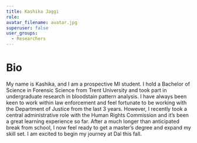 ```yaml
---
title: Kashika Jaggi
role: 
avatar_filename: avatar.jpg
superuser: false
user_groups:
  - Researchers
---
```


# Bio
My name is Kashika, and I am a prospective MI student. I hold a Bachelor of Science in Forensic Science from Trent University and took part in undergraduate research in bloodstain pattern analysis. I have always been keen to work within law enforcement and feel fortunate to be working with the Department of Justice from the last 3 years. However, I recently took a central administrative role with the Human Rights Commission and it’s been a great learning experience so far. After a much longer than anticipated break from school, I now feel ready to get a master’s degree and expand my skill set. I am excited to begin my journey at Dal this fall.